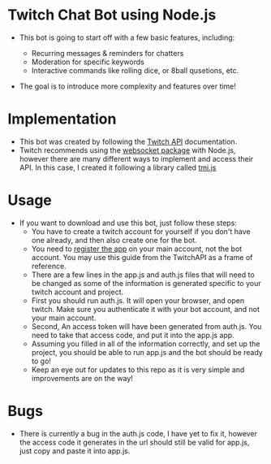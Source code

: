 # Twitch Chat Bot using Node.js
- This bot is going to start off with a few basic features, including:
	- Recurring messages & reminders for chatters
	- Moderation for specific keywords
	- Interactive commands like rolling dice, or 8ball qusetions, etc.

- The goal is to introduce more complexity and features over time!
	
# Implementation
- This bot was created by following the [Twitch API](https://dev.twitch.tv/docs/) documentation. 
- Twitch recommends using the [websocket package](https://www.npmjs.com/package/websocket) with Node.js, however there are many different ways to implement and access their API. In this case, I created it following a library called [tmi.js](https://tmijs.com/)

# Usage
- If you want to download and use this bot, just follow these steps:
	- You have to create a twitch account for yourself if you don't have one already, and then also create one for the bot.
	- You need to [register the app](https://dev.twitch.tv/docs/authentication/register-app/) on your main account, not the bot account. You may use this guide from the TwitchAPI as a frame of reference.
	- There are a few lines in the app.js and auth.js files that will need to be changed as some of the information is generated specific to your twitch account and project.
	- First you should run auth.js. It will open your browser, and open twitch. Make sure you authenticate it with your bot account, and not your main account.
	- Second, An access token will have been generated from auth.js. You need to take that access code, and put it into the app.js app.
	- Assuming you filled in all of the information correctly, and set up the project, you should be able to run app.js and the bot should be ready to go!
	- Keep an eye out for updates to this repo as it is very simple and improvements are on the way!
	
# Bugs
- There is currently a bug in the auth.js code, I have yet to fix it, however the access code it generates in the url should still be valid for app.js, just copy and paste it into app.js.
